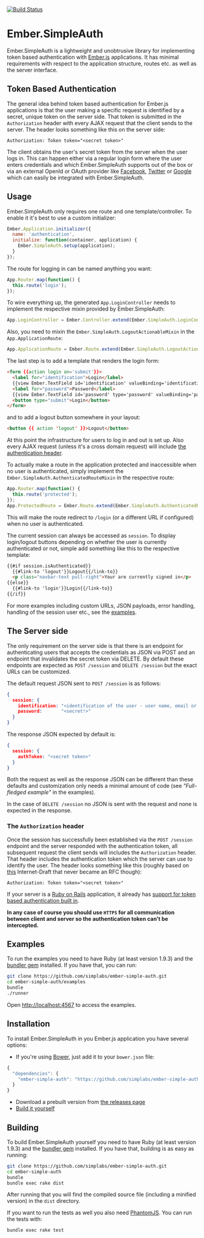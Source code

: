 [![Build Status](https://travis-ci.org/simplabs/ember-simple-auth.png?branch=master)](https://travis-ci.org/simplabs/ember-simple-auth)

#  Ember.SimpleAuth

Ember.SimpleAuth is a lightweight and unobtrusive library for implementing
token based authentication with [Ember.js](http://emberjs.com) applications. It
has minimal requirements with respect to the application structure, routes etc.
as well as the server interface.

## Token Based Authentication

The general idea behind token based authentication for Ember.js applications is
that the user making a specific request is identified by a secret, unique token
on the server side. That token is submitted in the `Authorization` header with
every AJAX request that the client sends to the server. The header looks
something like this on the server side:

```
Authorization: Token token="<secret token>"
```

The client obtains the user's secret token from the server when the user logs
in. This can happen either via a regular login form where the user enters
credentials and which Ember.SimpleAuth supports out of the box or via an
external OpenId or OAuth provider like
[Facebook](https://developers.facebook.com/docs/facebook-login/getting-started-web/),
[Twitter](https://dev.twitter.com/docs/auth) or
[Google](https://developers.google.com/accounts/docs/OpenID) which can easily
be integrated with Ember.SimpleAuth.

## Usage

Ember.SimpleAuth only requires one route and one template/controller. To enable
it it's best to use a custom initializer:

```js
Ember.Application.initializer({
  name: 'authentication',
  initialize: function(container, application) {
    Ember.SimpleAuth.setup(application);
  }
});
```

The route for logging in can be named anything you want:

```js
App.Router.map(function() {
  this.route('login');
});
```

To wire everything up, the generated `App.LoginController` needs to implement
the respective mixin provided by Ember.SimpleAuth:

```js
App.LoginController = Ember.Controller.extend(Ember.SimpleAuth.LoginControllerMixin);
```

Also, you need to mixin the `Ember.SimpleAuth.LogoutActionableMixin` in the
`App.ApplicationRoute`:

```js
App.ApplicationRoute = Ember.Route.extend(Ember.SimpleAuth.LogoutActionableMixin);
```

The last step is to add a template that renders the login form:

```html
<form {{action login on='submit'}}>
  <label for="identification">Login</label>
  {{view Ember.TextField id='identification' valueBinding='identification' placeholder='Enter Login'}}
  <label for="password">Password</label>
  {{view Ember.TextField id='password' type='password' valueBinding='password' placeholder='Enter Password'}}
  <button type="submit">Login</button>
</form>
```

and to add a logout button somewhere in your layout:

```html
<button {{ action 'logout' }}>Logout</button>
```

At this point the infrastructure for users to log in and out is set up. Also
every AJAX request (unless it's a cross domain request) will include
[the authentication header](#token-based-authentication).

To actually make a route in the application protected and inaccessible when no
user is authenticated, simply implement the
`Ember.SimpleAuth.AuthenticatedRouteMixin` in the respective route:

```js
App.Router.map(function() {
  this.route('protected');
});
App.ProtectedRoute = Ember.Route.extend(Ember.SimpleAuth.AuthenticatedRouteMixin);
```

This will make the route redirect to `/login` (or a different URL if
configured) when no user is authenticated.

The current session can always be accessed as `session`. To display
login/logout buttons depending on whether the user is currently authenticated
or not, simple add something like this to the respective template:

```html
{{#if session.isAuthenticated}}
  {{#link-to 'logout'}}Logout{{/link-to}}
  <p class="navbar-text pull-right">Your are currently signed in</p>
{{else}}
  {{#link-to 'login'}}Login{{/link-to}}
{{/if}}
```

For more examples including custom URLs, JSON payloads, error handling,
handling of the session user etc., see the [examples](#examples).

## The Server side

The only requirement on the server side is that there is an endpoint for
authenticating users that accepts the credentials as JSON via POST and an
endpoint that invalidates the secret token via DELETE. By default these
endpoints are expected as `POST /session` and `DELETE /session` but the
exact URLs can be customized.

The default request JSON sent to `POST /session` is as follows:

```json
{
  session: {
    identification: "<identification of the user - user name, email or whatever your server expects>",
    password:       "<secret!>"
  }
}
```

The response JSON expected by default is:

```json
{
  session: {
    authToken: "<secret token>"
  }
}
```

Both the request as well as the response JSON can be different than these
defaults and customization only needs a minimal amount of code (see
_"Full-fledged example"_ in the examples).

In the case of `DELETE /session` no JSON is sent with the request and none
is expected in the response.

### The `Authorization` header

Once the session has successfully been established via the `POST /session`
endpoint and the server responded with the authentication token, all subsequent
request the client sends will includes the `Authorization` header. That header
includes the authentication token which the server can use to identify the
user. The header looks something like this (roughly based on
[this](http://tools.ietf.org/html/draft-hammer-http-token-auth-01)
Internet-Draft that never became an RFC though):

```
Authorization: Token token="<secret token>"
```

If your server is a [Ruby on Rails](http://rubyonrails.org) application, it
already has
[support for token based authentication built in](http://api.rubyonrails.org/classes/ActionController/HttpAuthentication/Token.html).

**In any case of course you should use `HTTPS` for all communication between
client and server so the authentication token can't be intercepted.**

## Examples

To run the examples you need to have Ruby (at least version 1.9.3) and the
[bundler gem](http://bundler.io) installed. If you have that, you can run:

```bash
git clone https://github.com/simplabs/ember-simple-auth.git
cd ember-simple-auth/examples
bundle
./runner
```

Open [http://localhost:4567](http://localhost:4567) to access the examples.

## Installation

To install Ember.SimpleAuth in you Ember.js application you have several
options:

* If you're using [Bower](http://bower.io), just add it to your
  `bower.json` file:

```js
{
  "dependencies": {
    "ember-simple-auth": "https://github.com/simplabs/ember-simple-auth-component.git"
  }
}
```

* Download a prebuilt version from
  [the releases page](https://github.com/simplabs/ember-simple-auth/releases)
* [Build it yourself](#building)

## Building

To build Ember.SimpleAuth yourself you need to have Ruby (at least version
1.9.3) and the [bundler gem](http://bundler.io) installed. If you have that,
building is as easy as running:

```bash
git clone https://github.com/simplabs/ember-simple-auth.git
cd ember-simple-auth
bundle
bundle exec rake dist
```

After running that you will find the compiled source file (including a minified
version) in the `dist` directory.

If you want to run the tests as well you also need
[PhantomJS](http://phantomjs.org). You can run the tests with:

```bash
bundle exec rake test
```
